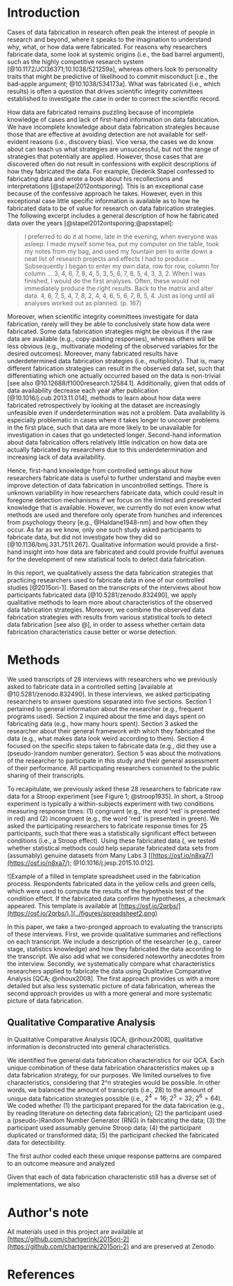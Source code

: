 <!--
title: 'Understanding data fabrication: Qualitative Comparative Analysis (QCA) of
fabrication strategies'
author: "CHJ Hartgerink"
date: '`r format(Sys.time(), "%d %B, %Y")`'
output:
  word_document: default
  pdf_document:
    toc: yes
  html_document:
    toc: yes
    toc_depth: 2
csl: ../bibliography/apa.csl
bibliography: ../bibliography/library.bib
-->


# Introduction 

Cases of data fabrication in research often peak the interest of people in research and beyond, where it speaks to the imagination to understand why, what, or how data were fabricated. 
For reasons why researchers fabricate data, some look at systemic origins (i.e., the bad barrel argument), such as the highly competitive research system [@10.1172/JCI36371;10.1038/521259a], whereas others look to personality traits that might be predictive of likelihood to commit misconduct [i.e., the bad-apple argument; @10.1038/534173a]. 
What was fabricated (i.e., which results) is often a question that drives scientific integrity committees established to investigate the case in order to correct the scientific record.

How data are fabricated remains puzzling because of incomplete knowledge of cases and lack of first-hand information on data fabrication. 
We have incomplete knowledge about data fabrication strategies because those that are effective at avoiding detection are not available for self-evident reasons (i.e., discovery bias). 
Vice versa, the cases we do know about can teach us what strategies are unsuccessful, but not the range of strategies that potentially are applied.
However, those cases that are discovered often do not result in confessions with explicit descriptions of how they fabricated the data. 
For example, Diederik Stapel confessed to fabricating data and wrote a book about his recollections and interpretations [@stapel2012ontsporing]. 
This is an exceptional case because of the confessive approach he takes. 
However, even in this exceptional case little specific information is available as to how he fabricated data to be of value for research on data fabrication strategies. 
The following excerpt includes a general description of how he fabricated data over the years [@stapel2012ontsporing;@apsstapel]:

>I preferred to do it at home, late in the evening, when everyone was asleep. I made myself some tea, put my computer on the table, took my notes from my bag, and used my fountain pen to write down a neat list of research projects and effects I had to produce ... Subsequently I began to enter my own data, row for row, column for column ... 3, 4, 6, 7, 8, 4, 5, 3, 5, 6, 7, 8, 5, 4, 3, 3, 2. When I was finished, I would do the first analyses. Often, these would not immediately produce the right results. Back to the matrix and alter data. 4, 6, 7, 5, 4, 7, 8, 2, 4, 4, 6, 5, 6, 7, 8, 5, 4. Just as long until all analyses worked out as planned. (p. 167)

Moreover, when scientific integrity committees investigate for data fabrication, rarely will they be able to conclusively state how data were fabricated. 
Some data fabrication strategies might be obvious if the raw data are available (e.g., copy-pasting responses), whereas others will be less obvious (e.g., multivariate modeling of the observed variables for the desired outcomes). 
Moreover, many fabricated results have underdetermined data fabrication strategies (i.e., multiplicity). 
That is, many different fabrication strategies can result in the observed data set, such that differentiating which one actually occurred based on the data is non-trivial [see also @10.12688/f1000research.12584.1].
Additionally, given that odds of data availability decrease each year after publication [@10.1016/j.cub.2013.11.014], methods to learn about how data were fabricated retrospectively by looking at the dataset are increasingly unfeasible even if underdetermination was not a problem. 
Data availability is especially problematic in cases where it takes longer to uncover problems in the first place, such that data are more likely to be unavailable for investigation in cases that go undetected longer.
Second-hand information about data fabrication offers relatively little indication on how data are actually fabricated by researchers due to this underdetermination and increasing lack of data availability.

Hence, first-hand knowledge from controlled settings about how researchers fabricate data is useful to further understand and maybe even improve detection of data fabrication in uncontrolled settings. 
There is unknown variability in how researchers fabricate data, which could result in foregone detection mechanisms if we focus on the limited and preselected knowledge that is available. 
However, we currently do not even know what methods are used and therefore only operate from hunches and inferences from psychology theory [e.g., @Haldane1948-nm] and how often they occur.
As far as we know, only one such study asked participants to fabricate data, but did not investigate how they did so [@10.1136/bmj.331.7511.267].
Qualitative information would provide a first-hand insight into how data are fabricated and could provide fruitful avenues for the development of new statistical tools to detect data fabrication. 

<!-- Er mist nog 1 superbelangrijke alinea, nl over waarom het zo belangrijk is te weten hoe men data fabriceert.  -->
<!-- Ik zou dit in aparte alinea zetten en oppompen (pompen pompen!) – belang van weten HOE moet duidelijk zijn. Geef ook een voorbeeld of voorbeelden hoe dat dan kan helpen.
Ontwikkelen verschillende technieken te detecteren
 Proces van ontdekken, waarbij deze technieken kunnen worden toegepast; bijv, eerst kijken of er ruwe data is, dan naar of er stimulus materiaal voor handen is, dan naar of er missings zijn (zo niet, dan zegt dat wellicht iets over gebruik pc), dan iets over grootte effect size, etc.
Dit is verrekte lastig, mag ook op het eind gedaan worden! Ik bedoel, in discussie -->

In this report, we qualitatively assess the data fabrication strategies that practicing researchers used to fabricate data in one of our controlled studies [@2015ori-1]. 
Based on the transcripts of the interviews about how participants fabricated data [@10.5281/zenodo.832490], we apply qualitative methods to learn more about characteristics of the observed data fabrication strategies. 
Moreover, we combine the observed data fabrication strategies with results from various statistical tools to detect data fabrication [see also @], in order to assess whether certain data fabrication characteristics cause better or worse detection.

# Methods

We used transcripts of 28 interviews with researchers who we previously asked to fabricate data in a controlled setting [available at @10.5281/zenodo.832490]. 
In these interviews, we asked participating researchers to answer questions separated into five sections. 
Section 1 pertained to general information about the researcher (e.g., frequent programs used). 
Section 2 inquired about the time and days spent on fabricating data (e.g., how many hours spent). 
Section 3 asked the researcher about their general framework with which they fabricated the data (e.g., what makes data look weird according to them).
Section 4 focused on the specific steps taken to fabricate data (e.g., did they use a (pseudo-)random number generator).
Section 5 was about the motivations of the researcher to participate in this study and their general assessment of their performance. All participating researchers consented to the public sharing of their transcripts.

To recapitulate, we previously asked these 28 researchers to fabricate raw data for a Stroop experiment [see Figure 1; @stroop1935]. 
In short, a Stroop experiment is typically a within-subjects experiment with two conditions measuring response times: (1) congruent (e.g., the word 'red' is presented in red) and (2) incongruent (e.g., the word 'red' is presented in green). 
We asked the participating researchers to fabricate response times for 25 participants, such that there was a statistically significant effect between conditions (i.e., a Stroop effect). 
Using these fabricated data ([](https://osf.io/xxxxx), we tested whether statistical methods could help separate fabricated data sets from (assumably) genuine datasets from Many Labs 3 [[https://osf.io/n8xa7/](https://osf.io/n8xa7/); @10.1016/j.jesp.2015.10.012].

![Example of a filled in template spreadsheet used in the fabrication process. Respondents fabricated data in the yellow cells and green cells, which were used to compute the results of the hypothesis test of the condition effect. If the fabricated data confirm the hypotheses, a checkmark appeared. This template is available at [https://osf.io/2qrbs/](https://osf.io/2qrbs/).](../figures/spreadsheet2.png)

In this paper, we take a two-pronged approach to evaluating the transcripts of these interviews. First, we provide qualitative summaries and reflections on each transcript. We include a description of the researcher (e.g., career stage, statistics knowledge) and how they fabricated the data according to the transcript. We also add what we considered noteworthy anecdotes from the interview. Secondly, we systematically compare what characteristics   researchers applied to fabricate the data using Qualitative Comparative Analysis [QCA; @rihoux2008]. The first approach provides us with a more detailed but also less systematic picture of data fabrication, whereas the second approach provides us with a more general and more systematic picture of data fabrication.

## Qualitative Comparative Analysis

In Qualitative Comparative Analysis [QCA; @rihoux2008], qualitative information is deconstructed into general characteristics. 
<!-- We systematically evaluate how unique combinations of data fabrication characteristics affect the possibility to detect the data fabrication using  crisp set Qualitative Comparative Analysis [csQCA; @rihoux2008]. QCA evaluates qualitative data More specifically, we use crisp set QCA [csQCA; @], where characteristics are coded as present or absent. One of the  -->

We identified five general data fabrication characteristics for our QCA. Each unique combination of these data fabrication characteristics makes up a data fabrication strategy, for our purposes. We limited ourselves to five characteristics, considering that 2^*n* strategies would be possible. In other words, we balanced the amount of transcripts (i.e., 28) to the amount of unique data fabrication strategies possible (i.e., $2^4=16$; $2^5=32$; $2^6=64$). We coded whether (1) the participant prepared for the data fabrication (e.g., by reading literature on detecting data fabrication); (2) the participant used a (pseudo-)Random Number Generator (RNG) in fabricating the data; (3) the participant used assumably genuine Stroop data; (4) the participant duplicated or transformed data; (5) the participant checked the fabricated data for detectibility. 

The first author coded each  these unique response patterns are compared to an outcome measure and analyzed 

<!-- Additionally, we coded characteristics of the fabricator's experience, which we include in the data set ([osf.io/xxxx](https://osf.io/xxxx)) for completeness but do not analyze considering these are not part of the data fabrication strategy per se. -->
<!-- For each of the 28 transcripts, the first author coded data fabrication- and participant characteristics. Based on a first-reading of all transcripts, we identified five key data fabrication characteristics. We also identified ten participant characteristics. Subsequently, the first author As such, the first author read through three transcripts to qualitatively assess various data fabrication characteristics available in the transcripts. Additionally, we coded characteristics of the fabricator's experience, which we include in the data set ([osf.io/xxxx](https://osf.io/xxxx)) for completeness but do not analyze considering these are not part of the data fabrication strategy per se. -->

Given that each of data fabrication characteristic still has a diverse set of implementations, we also 

<!-- https://raw.githubusercontent.com/chartgerink/2015ori-2/c706d77e4d85daa285624028d379d7b9b00bd1d0/submission/manuscript.Rmd -->
<!-- 
# Results

## Qualitative summaries

## Qualitative Comparative Analysis

# Discussion -->

# Author's note

All materials used in this project are available at [https://github.com/chartgerink/2015ori-2](https://github.com/chartgerink/2015ori-2) and are preserved at Zenodo.

# References
